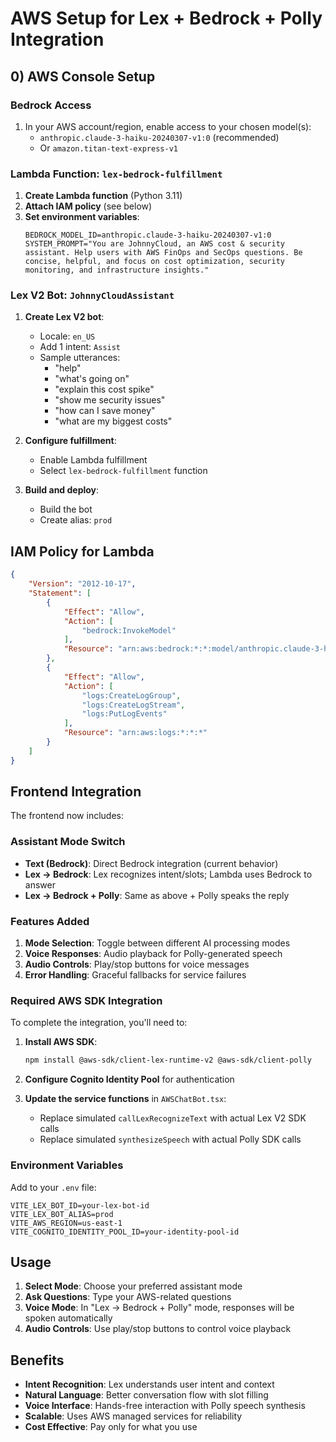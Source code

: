 # AWS Setup for Lex + Bedrock + Polly Integration

## 0) AWS Console Setup

### Bedrock Access
1. In your AWS account/region, enable access to your chosen model(s):
   - `anthropic.claude-3-haiku-20240307-v1:0` (recommended)
   - Or `amazon.titan-text-express-v1`

### Lambda Function: `lex-bedrock-fulfillment`
1. **Create Lambda function** (Python 3.11)
2. **Attach IAM policy** (see below)
3. **Set environment variables**:
   ```
   BEDROCK_MODEL_ID=anthropic.claude-3-haiku-20240307-v1:0
   SYSTEM_PROMPT="You are JohnnyCloud, an AWS cost & security assistant. Help users with AWS FinOps and SecOps questions. Be concise, helpful, and focus on cost optimization, security monitoring, and infrastructure insights."
   ```

### Lex V2 Bot: `JohnnyCloudAssistant`
1. **Create Lex V2 bot**:
   - Locale: `en_US`
   - Add 1 intent: `Assist`
   - Sample utterances:
     - "help"
     - "what's going on"
     - "explain this cost spike"
     - "show me security issues"
     - "how can I save money"
     - "what are my biggest costs"
   
2. **Configure fulfillment**:
   - Enable Lambda fulfillment
   - Select `lex-bedrock-fulfillment` function
   
3. **Build and deploy**:
   - Build the bot
   - Create alias: `prod`

## IAM Policy for Lambda

```json
{
    "Version": "2012-10-17",
    "Statement": [
        {
            "Effect": "Allow",
            "Action": [
                "bedrock:InvokeModel"
            ],
            "Resource": "arn:aws:bedrock:*:*:model/anthropic.claude-3-haiku-20240307-v1:0"
        },
        {
            "Effect": "Allow",
            "Action": [
                "logs:CreateLogGroup",
                "logs:CreateLogStream",
                "logs:PutLogEvents"
            ],
            "Resource": "arn:aws:logs:*:*:*"
        }
    ]
}
```

## Frontend Integration

The frontend now includes:

### Assistant Mode Switch
- **Text (Bedrock)**: Direct Bedrock integration (current behavior)
- **Lex → Bedrock**: Lex recognizes intent/slots; Lambda uses Bedrock to answer
- **Lex → Bedrock + Polly**: Same as above + Polly speaks the reply

### Features Added
1. **Mode Selection**: Toggle between different AI processing modes
2. **Voice Responses**: Audio playback for Polly-generated speech
3. **Audio Controls**: Play/stop buttons for voice messages
4. **Error Handling**: Graceful fallbacks for service failures

### Required AWS SDK Integration
To complete the integration, you'll need to:

1. **Install AWS SDK**:
   ```bash
   npm install @aws-sdk/client-lex-runtime-v2 @aws-sdk/client-polly
   ```

2. **Configure Cognito Identity Pool** for authentication

3. **Update the service functions** in `AWSChatBot.tsx`:
   - Replace simulated `callLexRecognizeText` with actual Lex V2 SDK calls
   - Replace simulated `synthesizeSpeech` with actual Polly SDK calls

### Environment Variables
Add to your `.env` file:
```
VITE_LEX_BOT_ID=your-lex-bot-id
VITE_LEX_BOT_ALIAS=prod
VITE_AWS_REGION=us-east-1
VITE_COGNITO_IDENTITY_POOL_ID=your-identity-pool-id
```

## Usage

1. **Select Mode**: Choose your preferred assistant mode
2. **Ask Questions**: Type your AWS-related questions
3. **Voice Mode**: In "Lex → Bedrock + Polly" mode, responses will be spoken automatically
4. **Audio Controls**: Use play/stop buttons to control voice playback

## Benefits

- **Intent Recognition**: Lex understands user intent and context
- **Natural Language**: Better conversation flow with slot filling
- **Voice Interface**: Hands-free interaction with Polly speech synthesis
- **Scalable**: Uses AWS managed services for reliability
- **Cost Effective**: Pay only for what you use

